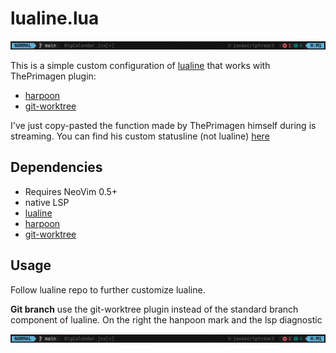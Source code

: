 # lualine.lua<a name="luaPrimeLine"></a>

![img](image.png)

This is a simple custom configuration of [lualine](https://github.com/hoob3rt/lualine.nvim) that works with ThePrimagen plugin:
- [harpoon](https://github.com/ThePrimeagen/harpoon)
- [git-worktree](https://github.com/ThePrimeagen/git-worktree.nvim)

I've just copy-pasted the function made by ThePrimagen himself during is streaming. You can find his custom statusline (not lualine) [here](https://github.com/awesome-streamers/awesome-streamerrc/blob/master/ThePrimeagen/lua/theprimeagen/statusline.lua)

## Dependencies<a name="dependencies"></a>

- Requires NeoVim 0.5+
- native LSP
- [lualine](https://github.com/hoob3rt/lualine.nvim)
- [harpoon](https://github.com/ThePrimeagen/harpoon)
- [git-worktree](https://github.com/ThePrimeagen/git-worktree.nvim)


## Usage<a name="usage"></a>

Follow lualine repo to further customize lualine.

**Git branch** use the git-worktree plugin instead of the standard branch component of lualine. On the right the hanpoon mark and the lsp diagnostic

![img](image.png)
